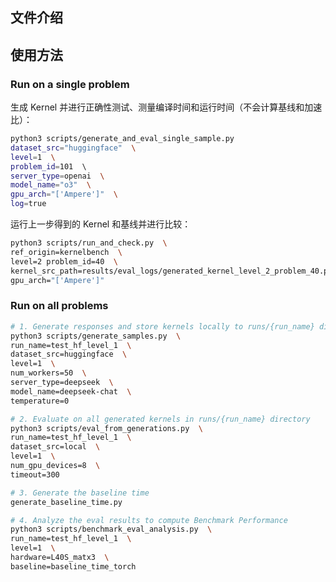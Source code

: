 ## 文件介绍



## 使用方法

### Run on a single problem

生成 Kernel 并进行正确性测试、测量编译时间和运行时间（不会计算基线和加速比）：

```bash
python3 scripts/generate_and_eval_single_sample.py         
dataset_src="huggingface"  \
level=1  \
problem_id=101  \         
server_type=openai  \
model_name="o3"  \
gpu_arch="['Ampere']"  \
log=true
```

运行上一步得到的 Kernel 和基线并进行比较：

```bash
python3 scripts/run_and_check.py  \
ref_origin=kernelbench  \
level=2 problem_id=40  \
kernel_src_path=results/eval_logs/generated_kernel_level_2_problem_40.py  \
gpu_arch="['Ampere']"
```


### Run on all problems

```bash
# 1. Generate responses and store kernels locally to runs/{run_name} directory
python3 scripts/generate_samples.py  \
run_name=test_hf_level_1  \
dataset_src=huggingface  \
level=1  \
num_workers=50  \
server_type=deepseek  \
model_name=deepseek-chat  \
temperature=0
```

```bash
# 2. Evaluate on all generated kernels in runs/{run_name} directory
python3 scripts/eval_from_generations.py  \
run_name=test_hf_level_1  \
dataset_src=local  \
level=1  \
num_gpu_devices=8  \
timeout=300
```

```bash
# 3. Generate the baseline time
generate_baseline_time.py
```

```bash
# 4. Analyze the eval results to compute Benchmark Performance
python3 scripts/benchmark_eval_analysis.py  \
run_name=test_hf_level_1  \
level=1  \
hardware=L40S_matx3  \
baseline=baseline_time_torch
```
